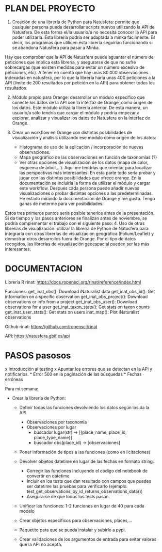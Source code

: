 # PLAN DEL PROYECTO

1. Creación de una librería de Python para Natusfera: permite que cualquier persona pueda desarrollar scripts nuevos utilizando la API de Natusfera. De esta forma el/la usuario/a no necesita conocer la API para poder utilizarla. Esta librería podría ser adaptada a minka fácilmente. Es decir, los programas que utilicen esta librería seguirían funcionando si se abandona Natusfera para pasar a Minka.

Hay que comprobar que la API de Natusfera puede aguantar el número de peticiones que implica esta librería, y asegurarse de que no sufre sobrecargas (que existen medidas para evitar un número excesivo de peticiones, etc). A tener en cuenta que hay unas 80.000 observaciones indexadas en natusfera, por lo que la librería haría unas 400 peticiones a la API (límite de 200 resultados por petición en la API) para obtener todos los resultados.

2. Módulo propio para Orange: desarrollar un módulo específico que conecte los datos de la API con la interfaz de Orange, como origen de los datos. Este módulo utiliza la librería anterior. De esta manera, un usuario/a sólo tendría que cargar el módulo y podría empezar a explorar, analizar y visualizar los datos de Natusfera en la interfaz de Orange.

3. Crear un workflow en Orange con distintas posibilidades de visualización y análisis utilizando ese módulo como origen de los datos:
    - Histograma de uso de la aplicación / incorporación de nuevas observaciones.
    - Mapa geográfico de las observaciones en función de taxonomías (?)
    - Ver otras opciones de visualización de los datos (mapa de calor, esquema de árbol,...). Aquí me tendrías que orientar para localizar las perspectivas más interesantes. En esta parte todo sería probar y jugar con las distintas posibilidades que ofrece orange.
En la documentación se incluiría la forma de utilizar el módulo y cargar este workflow. Después cada persona puede añadir nuevas visualizaciones o probar distintas opciones a las predeterminadas. He estado mirando la documentación de Orange y me gusta. Tengo ganas de meterme para ver posibilidades.

Estos tres primeros puntos sería posible tenerlos antes de la presentación. Si da tiempo y los pasos anteriores se finalizan antes de noviembre, se podría complementar el trabajo con el siguiente paso:
4.  Uso de otras librerías de visualización: utilizar la librería de Python de Natusfera para integrarla con otras librerías de visualización geográfica (Folium/Leaflet) y demostrar otros desarrollos fuera de Orange. Por el tipo de datos recogidos, las librerías de visualización geoespacial pueden ser las más interesantes.


# DOCUMENTACION

Librería R rinat: https://docs.ropensci.org/rinat/reference/index.html

Funciones:
get_inat_obs(): Download iNaturalist data
get_inat_obs_id(): Get information on a specific observation
get_inat_obs_project(): Download observations or info from a project
get_inat_obs_user(): Download observations for a user
get_inat_taxon_stats(): Get stats on taxon counts
get_inat_user_stats(): Get stats on users
inat_map(): Plot iNaturalist observations

Github rinat: https://github.com/ropensci/rinat

API: https://natusfera.gbif.es/api

# PASOS pasosos

x Introducción al testing
x Apuntar los errores que se detectan en la API y notificarlos.
        * Error 500 en la paginación de las búsquedas
        * Fechas erróneas

Para mi semana:
- Crear la librería de Python:
    * Definir todas las funciones devolviendo los datos según los da la API.
        * Observaciones por taxonomía
        * Observaciones por lugar
            * buscador lugar(str) -> [{place_name, place_id, place_type_name}]
            * buscador obs(place_id) -> [observaciones]
    * Poner información de tipos a las funciones (como en licitaciones)
    
    * Devolver objetos datetime en lugar de las fechas en formato string.
        * Corregir las funciones incluyendo el código del notebook de convertir en datetime
        * Incluir en los tests que dan resultado con campos que puedes ser datetime las pruebas para verificarlo (ejemplo: test_get_observations_by_id_returns_observations_data())
        * Asegurarse de que todos los tests pasan.
        
    * Unificar las funciones: 1-2 funciones en lugar de 40 para cada modelo
    * Crear objetos específicos para observaciones, places,...
    * Paquetito para que se pueda instalar y subirlo a pypi.
    * Crear validaciones de los argumentos de entrada para evitar valores que la API no acepta.
